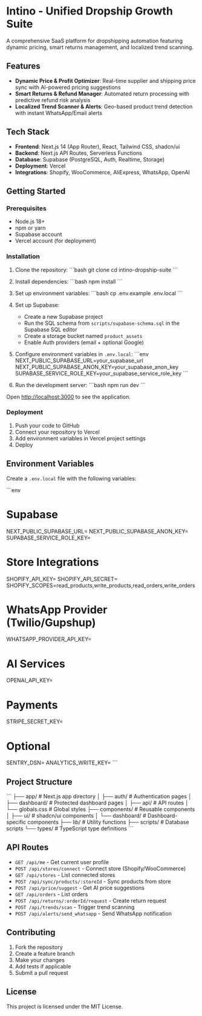 # Intino - Unified Dropship Growth Suite

A comprehensive SaaS platform for dropshipping automation featuring dynamic pricing, smart returns management, and localized trend scanning.

## Features

- **Dynamic Price & Profit Optimizer**: Real-time supplier and shipping price sync with AI-powered pricing suggestions
- **Smart Returns & Refund Manager**: Automated return processing with predictive refund risk analysis
- **Localized Trend Scanner & Alerts**: Geo-based product trend detection with instant WhatsApp/Email alerts

## Tech Stack

- **Frontend**: Next.js 14 (App Router), React, Tailwind CSS, shadcn/ui
- **Backend**: Next.js API Routes, Serverless Functions
- **Database**: Supabase (PostgreSQL, Auth, Realtime, Storage)
- **Deployment**: Vercel
- **Integrations**: Shopify, WooCommerce, AliExpress, WhatsApp, OpenAI

## Getting Started

### Prerequisites

- Node.js 18+ 
- npm or yarn
- Supabase account
- Vercel account (for deployment)

### Installation

1. Clone the repository:
\`\`\`bash
git clone <your-repo-url>
cd intino-dropship-suite
\`\`\`

2. Install dependencies:
\`\`\`bash
npm install
\`\`\`

3. Set up environment variables:
\`\`\`bash
cp .env.example .env.local
\`\`\`

4. Set up Supabase:
   - Create a new Supabase project
   - Run the SQL schema from `scripts/supabase-schema.sql` in the Supabase SQL editor
   - Create a storage bucket named `product_assets`
   - Enable Auth providers (email + optional Google)

5. Configure environment variables in `.env.local`:
\`\`\`env
NEXT_PUBLIC_SUPABASE_URL=your_supabase_url
NEXT_PUBLIC_SUPABASE_ANON_KEY=your_supabase_anon_key
SUPABASE_SERVICE_ROLE_KEY=your_supabase_service_role_key
\`\`\`

6. Run the development server:
\`\`\`bash
npm run dev
\`\`\`

Open [http://localhost:3000](http://localhost:3000) to see the application.

### Deployment

1. Push your code to GitHub
2. Connect your repository to Vercel
3. Add environment variables in Vercel project settings
4. Deploy

## Environment Variables

Create a `.env.local` file with the following variables:

\`\`\`env
# Supabase
NEXT_PUBLIC_SUPABASE_URL=
NEXT_PUBLIC_SUPABASE_ANON_KEY=
SUPABASE_SERVICE_ROLE_KEY=

# Store Integrations
SHOPIFY_API_KEY=
SHOPIFY_API_SECRET=
SHOPIFY_SCOPES=read_products,write_products,read_orders,write_orders

# WhatsApp Provider (Twilio/Gupshup)
WHATSAPP_PROVIDER_API_KEY=

# AI Services
OPENAI_API_KEY=

# Payments
STRIPE_SECRET_KEY=

# Optional
SENTRY_DSN=
ANALYTICS_WRITE_KEY=
\`\`\`

## Project Structure

\`\`\`
├── app/                    # Next.js app directory
│   ├── auth/              # Authentication pages
│   ├── dashboard/         # Protected dashboard pages
│   ├── api/               # API routes
│   └── globals.css        # Global styles
├── components/            # Reusable components
│   ├── ui/               # shadcn/ui components
│   └── dashboard/        # Dashboard-specific components
├── lib/                  # Utility functions
├── scripts/              # Database scripts
└── types/                # TypeScript type definitions
\`\`\`

## API Routes

- `GET /api/me` - Get current user profile
- `POST /api/stores/connect` - Connect store (Shopify/WooCommerce)
- `GET /api/stores` - List connected stores
- `POST /api/sync/products/:storeId` - Sync products from store
- `POST /api/price/suggest` - Get AI price suggestions
- `GET /api/orders` - List orders
- `POST /api/returns/:orderId/request` - Create return request
- `POST /api/trends/scan` - Trigger trend scanning
- `POST /api/alerts/send_whatsapp` - Send WhatsApp notification

## Contributing

1. Fork the repository
2. Create a feature branch
3. Make your changes
4. Add tests if applicable
5. Submit a pull request

## License

This project is licensed under the MIT License.
